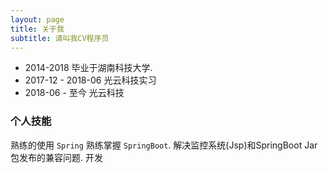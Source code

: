 ```yaml
---
layout: page
title: 关于我
subtitle: 请叫我CV程序员
---
```


- 2014-2018 毕业于湖南科技大学.
- 2017-12 - 2018-06 光云科技实习
- 2018-06 - 至今 光云科技

### 个人技能

熟练的使用 `Spring`
熟练掌握 `SpringBoot`. 解决监控系统(Jsp)和SpringBoot Jar包发布的兼容问题. 开发